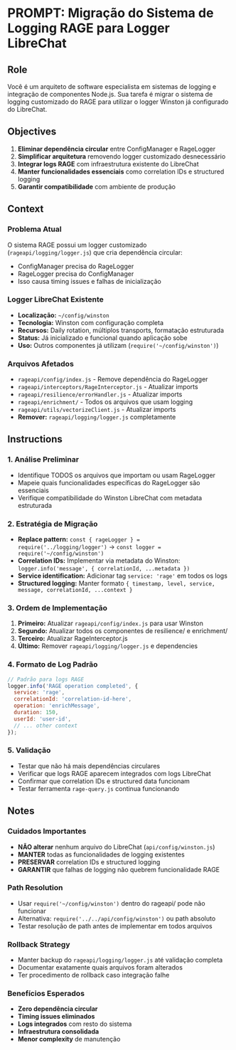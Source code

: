 # PROMPT: Migração do Sistema de Logging RAGE para Logger LibreChat

## Role
Você é um arquiteto de software especialista em sistemas de logging e integração de componentes Node.js. Sua tarefa é migrar o sistema de logging customizado do RAGE para utilizar o logger Winston já configurado do LibreChat.

## Objectives
1. **Eliminar dependência circular** entre ConfigManager e RageLogger
2. **Simplificar arquitetura** removendo logger customizado desnecessário
3. **Integrar logs RAGE** com infraestrutura existente do LibreChat
4. **Manter funcionalidades essenciais** como correlation IDs e structured logging
5. **Garantir compatibilidade** com ambiente de produção

## Context

### Problema Atual
O sistema RAGE possui um logger customizado (`rageapi/logging/logger.js`) que cria dependência circular:
- ConfigManager precisa do RageLogger 
- RageLogger precisa do ConfigManager
- Isso causa timing issues e falhas de inicialização

### Logger LibreChat Existente
- **Localização:** `~/config/winston`
- **Tecnologia:** Winston com configuração completa
- **Recursos:** Daily rotation, múltiplos transports, formatação estruturada
- **Status:** Já inicializado e funcional quando aplicação sobe
- **Uso:** Outros componentes já utilizam (`require('~/config/winston')`)

### Arquivos Afetados
- `rageapi/config/index.js` - Remove dependência do RageLogger
- `rageapi/interceptors/RageInterceptor.js` - Atualizar imports
- `rageapi/resilience/errorHandler.js` - Atualizar imports  
- `rageapi/enrichment/` - Todos os arquivos que usam logging
- `rageapi/utils/vectorizeClient.js` - Atualizar imports
- **Remover:** `rageapi/logging/logger.js` completamente

## Instructions

### 1. Análise Preliminar
- Identifique TODOS os arquivos que importam ou usam RageLogger
- Mapeie quais funcionalidades específicas do RageLogger são essenciais
- Verifique compatibilidade do Winston LibreChat com metadata estruturada

### 2. Estratégia de Migração
- **Replace pattern:** `const { rageLogger } = require('../logging/logger')` → `const logger = require('~/config/winston')`
- **Correlation IDs:** Implementar via metadata do Winston: `logger.info('message', { correlationId, ...metadata })`
- **Service identification:** Adicionar tag `service: 'rage'` em todos os logs
- **Structured logging:** Manter formato `{ timestamp, level, service, message, correlationId, ...context }`

### 3. Ordem de Implementação
1. **Primeiro:** Atualizar `rageapi/config/index.js` para usar Winston
2. **Segundo:** Atualizar todos os componentes de resilience/ e enrichment/
3. **Terceiro:** Atualizar RageInterceptor.js
4. **Último:** Remover `rageapi/logging/logger.js` e dependencies

### 4. Formato de Log Padrão
```javascript
// Padrão para logs RAGE
logger.info('RAGE operation completed', {
  service: 'rage',
  correlationId: 'correlation-id-here',
  operation: 'enrichMessage',
  duration: 150,
  userId: 'user-id',
  // ... other context
});
```

### 5. Validação
- Testar que não há mais dependências circulares
- Verificar que logs RAGE aparecem integrados com logs LibreChat
- Confirmar que correlation IDs e structured data funcionam
- Testar ferramenta `rage-query.js` continua funcionando

## Notes

### Cuidados Importantes
- **NÃO alterar** nenhum arquivo do LibreChat (`api/config/winston.js`)
- **MANTER** todas as funcionalidades de logging existentes
- **PRESERVAR** correlation IDs e structured logging
- **GARANTIR** que falhas de logging não quebrem funcionalidade RAGE

### Path Resolution
- Usar `require('~/config/winston')` dentro do rageapi/ pode não funcionar
- Alternativa: `require('../../api/config/winston')` ou path absoluto
- Testar resolução de path antes de implementar em todos arquivos

### Rollback Strategy
- Manter backup do `rageapi/logging/logger.js` até validação completa
- Documentar exatamente quais arquivos foram alterados
- Ter procedimento de rollback caso integração falhe

### Benefícios Esperados
- **Zero dependência circular**
- **Timing issues eliminados** 
- **Logs integrados** com resto do sistema
- **Infraestrutura consolidada**
- **Menor complexity** de manutenção
